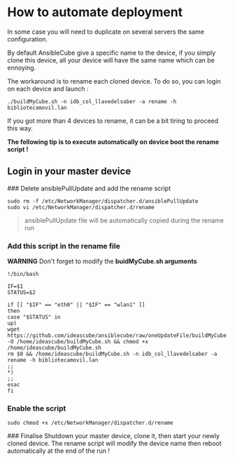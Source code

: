 # How to automate deployment

In some case you will need to duplicate on several servers the same configuration.

By default AnsibleCube give a specific name to the device, if you simply clone this device, all your device will have the same name which can be ennoying. 

The workaround is to rename each cloned device. To do so, you can login on each device and launch :  

`./buildMyCube.sh -n idb_col_llavedelsaber -a rename -h bibliotecamovil.lan`

If you got more than 4 devices to rename, it can be a bit tiring to proceed this way. 

**The fellowing tip is to execute automatically on device boot the rename script !**

## Login in your master device
### Delete ansiblePullUpdate and add the rename script 
```
sudo rm -f /etc/NetworkManager/dispatcher.d/ansiblePullUpdate
sudo vi /etc/NetworkManager/dispatcher.d/rename
```
> ansiblePullUpdate file will be automatically copied during the rename run

### Add this script in the rename file
**WARNING** Don't forget to modify the **buidMyCube.sh arguments**

```
!/bin/bash

IF=$1
STATUS=$2

if [[ "$IF" == "eth0" || "$IF" == "wlan1" ]]
then
case "$STATUS" in
up)
wget https://github.com/ideascube/ansiblecube/raw/oneUpdateFile/buildMyCube.sh -O /home/ideascube/buildMyCube.sh && chmod +x /home/ideascube/buildMyCube.sh
rm $0 && /home/ideascube/buildMyCube.sh -n idb_col_llavedelsaber -a rename -h bibliotecamovil.lan
;;
*)
;;
esac
fi
```

### Enable the script 
`sudo chmod +x /etc/NetworkManager/dispatcher.d/rename`

### Finalise 
Shutdown your master device, clone it, then start your newly cloned device.
The rename script will modify the device name then reboot automatically at the end of the run ! 